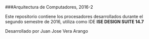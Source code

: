 ###Arquitectura de Computadores, 2016-2

Este repositorio contiene los procesadores desarrollados durante el segundo semestre de 2016, utiliza como IDE **ISE DESIGN SUITE 14.7** 

Desarrollado por Juan Jose Vera Arango